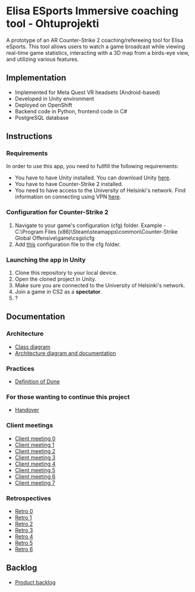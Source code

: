 # Elisa ESports Immersive coaching tool - Ohtuprojekti

A prototype of an AR Counter-Strike 2 coaching/refereeing tool for Elisa eSports. This tool allows users to watch a game broadcast while viewing real-time game statistics, interacting with a 3D map from a birds-eye view, and utilizing various features.

## Implementation
- Implemented for Meta Quest VR headsets (Android-based)
- Developed in Unity environment
- Deployed on OpenShift
- Backend code in Python, frontend code in C#
- PostgreSQL database

## Instructions
### Requirements
In order to use this app, you need to fullfill the following requirements:
* You have to have Unity installed. You can download Unity [here](https://unity.com/download).
* You have to have Counter-Strike 2 installed.
* You need to have access to the University of Helsinki's network. Find information on connecting using VPN [here](https://helpdesk.it.helsinki.fi/en/logging-and-connections/networks/connections-outside-university).

### Configuration for Counter-Strike 2
1. Navigate to your game's configuration (cfg) folder. Example - C:\Program Files (x86)\Steam\steamapps\common\Counter-Strike Global Offensive\game\csgo\cfg
2. Add [this](https://github.com/NikiPOU/elisaohtuprojekti/blob/main/gsi/gamestate_integration_example.cfg) configuration file to the cfg folder.

### Launching the app in Unity
1. Clone this repository to your local device.
2. Open the cloned project in Unity.
3. Make sure you are connected to the University of Helsinki's network.
4. Join a game in CS2 as a **spectator**.
5. ?

## Documentation
### Architecture
- [Class diagram](https://github.com/NikiPOU/elisaohtuprojekti/blob/main/docs/class_diagram.md)
- [Architecture diagram and documentation](https://github.com/NikiPOU/elisaohtuprojekti/blob/main/docs/architecture.md)
### Practices
- [Definition of Done](https://github.com/NikiPOU/elisaohtuprojekti/blob/main/docs/definition_of_done.md)
### For those wanting to continue this project
- [Handover](https://github.com/NikiPOU/elisaohtuprojekti/blob/main/docs/handover.md)
### Client meetings
- [Client meeting 0](https://github.com/NikiPOU/elisaohtuprojekti/blob/main/docs/client_meetings/client_meeting_0.md)
- [Client meeting 1](https://github.com/NikiPOU/elisaohtuprojekti/blob/main/docs/client_meetings/client_meeting_1.md)
- [Client meeting 2](https://github.com/NikiPOU/elisaohtuprojekti/blob/main/docs/client_meetings/client_meeting_2.md)
- [Client meeting 3](https://github.com/NikiPOU/elisaohtuprojekti/blob/main/docs/client_meetings/client_meeting_3.md)
- [Client meeting 4](https://github.com/NikiPOU/elisaohtuprojekti/blob/main/docs/client_meetings/client_meeting_4.md)
- [Client meeting 5](https://github.com/NikiPOU/elisaohtuprojekti/blob/main/docs/client_meetings/client_meeting_5.md)
- [Client meeting 6](https://github.com/NikiPOU/elisaohtuprojekti/blob/main/docs/client_meetings/client_meeting_6.md)
- [Client meeting 7](https://github.com/NikiPOU/elisaohtuprojekti/blob/main/docs/client_meetings/client_meeting_7.md)
### Retrospectives
- [Retro 0](https://github.com/NikiPOU/elisaohtuprojekti/blob/main/docs/Retros/retrospective_0.md)
- [Retro 1](https://github.com/NikiPOU/elisaohtuprojekti/blob/main/docs/Retros/retrospective_1.md)
- [Retro 2](https://github.com/NikiPOU/elisaohtuprojekti/blob/main/docs/Retros/retrospective_2.md)
- [Retro 3](https://github.com/NikiPOU/elisaohtuprojekti/blob/main/docs/Retros/retrospective_3.md)
- [Retro 4](https://github.com/NikiPOU/elisaohtuprojekti/blob/main/docs/Retros/retrospective_4.md)
- [Retro 5](https://github.com/NikiPOU/elisaohtuprojekti/blob/main/docs/Retros/retrospective_5.md)
- [Retro 6](https://github.com/NikiPOU/elisaohtuprojekti/blob/main/docs/Retros/retrospective_6.md)

## Backlog
- [Product backlog](https://github.com/users/NikiPOU/projects/2)

